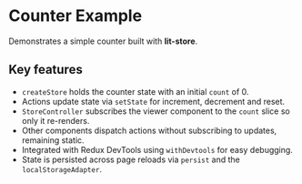 # Counter Example

Demonstrates a simple counter built with **lit-store**.

## Key features
- `createStore` holds the counter state with an initial `count` of 0.
- Actions update state via `setState` for increment, decrement and reset.
- `StoreController` subscribes the viewer component to the `count` slice so only it re-renders.
- Other components dispatch actions without subscribing to updates, remaining static.
- Integrated with Redux DevTools using `withDevtools` for easy debugging.
- State is persisted across page reloads via `persist` and the `localStorageAdapter`.
